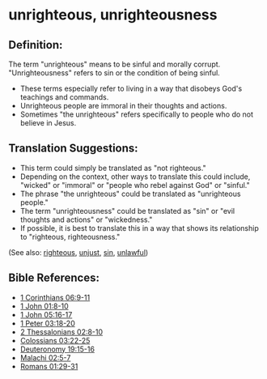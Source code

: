 # unrighteous, unrighteousness #

## Definition: ##

The term "unrighteous" means to be sinful and morally corrupt. "Unrighteousness" refers to sin or the condition of being sinful.

* These terms especially refer to living in a way that disobeys God's teachings and commands.
* Unrighteous people are immoral in their thoughts and actions.
* Sometimes "the unrighteous" refers specifically to people who do not believe in Jesus.

## Translation Suggestions: ##

* This term could simply be translated as "not righteous."
* Depending on the context, other ways to translate this could include, "wicked" or "immoral" or "people who rebel against God" or "sinful."
* The phrase "the unrighteous" could be translated as "unrighteous people."
* The term "unrighteousness" could be translated as "sin" or "evil thoughts and actions" or "wickedness."
* If possible, it is best to translate this in a way that shows its relationship to "righteous, righteousness."

(See also: [righteous](../kt/righteous.md), [unjust](../kt/unjust.md), [sin](../kt/sin.md), [unlawful](../kt/unlawful.md))

## Bible References: ##

* [1 Corinthians 06:9-11](https://door43.org/en/bible/notes/1co/06/09)
* [1 John 01:8-10](https://door43.org/en/bible/notes/1jn/01/08)
* [1 John 05:16-17](https://door43.org/en/bible/notes/1jn/05/16)
* [1 Peter 03:18-20](https://door43.org/en/bible/notes/1pe/03/18)
* [2 Thessalonians 02:8-10](https://door43.org/en/bible/notes/2th/02/08)
* [Colossians 03:22-25](https://door43.org/en/bible/notes/col/03/22)
* [Deuteronomy 19:15-16](https://door43.org/en/bible/notes/deu/19/15)
* [Malachi 02:5-7](https://door43.org/en/bible/notes/mal/02/05)
* [Romans 01:29-31](https://door43.org/en/bible/notes/rom/01/29)

